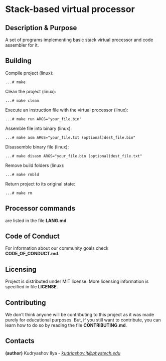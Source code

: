 # Stack-based virtual processor
## Description & Purpose
A set of programs implementing basic stack virtual processor and code assembler for it.
## Building

Compile project (linux):

`...# make`

Clean the project (linux):

`...# make clean`

Execute an instruction file with the virtual processor (linux):

`...# make run ARGS="your_file.bin"`

Assemble file into binary (linux):

`...# make asm ARGS="your_file.txt (optional)dest_file.bin"`

Disassemble binary file (linux):

`...# make disasm ARGS="your_file.bin (optional)dest_file.txt"`

Remove build folders (linux):

`...# make rmbld`

Return project to its original state:

`...# make rm`

## Processor commands
are listed in the file **LANG.md**
## Code of Conduct
For information about our community goals check **CODE_OF_CONDUCT.md**.
## Licensing
Project is distributed under MIT license. More licensing information is specified in file **LICENSE**.
## Contributing
We don't think anyone will be contributing to this project as it was made purely for educational purposes.
But, if you still want to contribute, you can learn how to do so by reading the file **CONTRIBUTING.md**.
## Contacts
**(author)** Kudryashov Ilya - *kudriashov.it@phystech.edu*